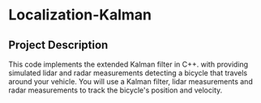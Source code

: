 # Localization-Kalman
## Project Description

This code implements the extended Kalman filter in C++. 
with providing simulated lidar and radar measurements detecting a bicycle that travels around your vehicle. 
You will use a Kalman filter, lidar measurements and radar measurements to track the bicycle's position and velocity.





